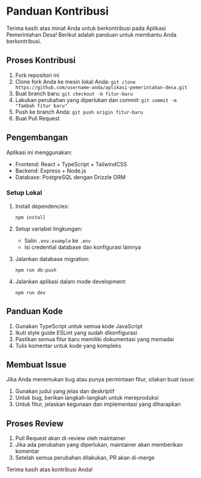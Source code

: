 # Panduan Kontribusi

Terima kasih atas minat Anda untuk berkontribusi pada Aplikasi Pemerintahan Desa! Berikut adalah panduan untuk membantu Anda berkontribusi.

## Proses Kontribusi

1. Fork repositori ini
2. Clone fork Anda ke mesin lokal Anda: `git clone https://github.com/username-anda/aplikasi-pemerintahan-desa.git`
3. Buat branch baru: `git checkout -b fitur-baru`
4. Lakukan perubahan yang diperlukan dan commit: `git commit -m "Tambah fitur baru"`
5. Push ke branch Anda: `git push origin fitur-baru`
6. Buat Pull Request

## Pengembangan

Aplikasi ini menggunakan:

- Frontend: React + TypeScript + TailwindCSS
- Backend: Express + Node.js
- Database: PostgreSQL dengan Drizzle ORM

### Setup Lokal

1. Install dependencies:
   ```
   npm install
   ```

2. Setup variabel lingkungan:
   - Salin `.env.example` ke `.env`
   - Isi credential database dan konfigurasi lainnya

3. Jalankan database migration:
   ```
   npm run db:push
   ```

4. Jalankan aplikasi dalam mode development:
   ```
   npm run dev
   ```

## Panduan Kode

1. Gunakan TypeScript untuk semua kode JavaScript
2. Ikuti style guide ESLint yang sudah dikonfigurasi
3. Pastikan semua fitur baru memiliki dokumentasi yang memadai
4. Tulis komentar untuk kode yang kompleks

## Membuat Issue

Jika Anda menemukan bug atau punya permintaan fitur, silakan buat issue:

1. Gunakan judul yang jelas dan deskriptif
2. Untuk bug, berikan langkah-langkah untuk mereproduksi
3. Untuk fitur, jelaskan kegunaan dan implementasi yang diharapkan

## Proses Review

1. Pull Request akan di-review oleh maintainer
2. Jika ada perubahan yang diperlukan, maintainer akan memberikan komentar
3. Setelah semua perubahan dilakukan, PR akan di-merge

Terima kasih atas kontribusi Anda!